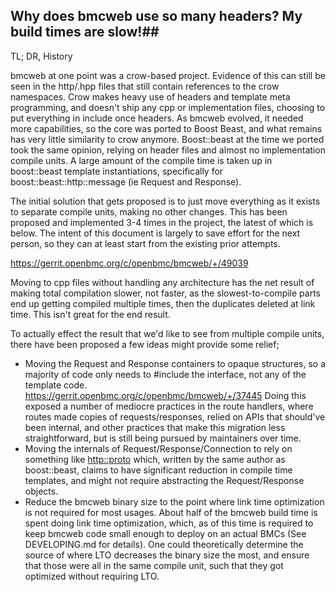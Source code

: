 ## Why does bmcweb use so many headers? My build times are slow!##

TL; DR, History

bmcweb at one point was a crow-based project. Evidence of this can still be seen
in the http/.hpp files that still contain references to the crow namespaces.
Crow makes heavy use of headers and template meta programming, and doesn't ship
any cpp or implementation files, choosing to put everything in include once
headers. As bmcweb evolved, it needed more capabilities, so the core was ported
to Boost Beast, and what remains has very little similarity to crow anymore.
Boost::beast at the time we ported took the same opinion, relying on header
files and almost no implementation compile units. A large amount of the compile
time is taken up in boost::beast template instantiations, specifically for
boost::beast::http::message (ie Request and Response).

The initial solution that gets proposed is to just move everything as it exists
to separate compile units, making no other changes. This has been proposed and
implemented 3-4 times in the project, the latest of which is below. The intent
of this document is largely to save effort for the next person, so they can at
least start from the existing prior attempts.

https://gerrit.openbmc.org/c/openbmc/bmcweb/+/49039

Moving to cpp files without handling any architecture has the net result of
making total compilation slower, not faster, as the slowest-to-compile parts end
up getting compiled multiple times, then the duplicates deleted at link time.
This isn't great for the end result.

To actually effect the result that we'd like to see from multiple compile units,
there have been proposed a few ideas might provide some relief;

- Moving the Request and Response containers to opaque structures, so a majority
  of code only needs to #include the interface, not any of the template code.
  https://gerrit.openbmc.org/c/openbmc/bmcweb/+/37445 Doing this exposed a
  number of mediocre practices in the route handlers, where routes made copies
  of requests/responses, relied on APIs that should've been internal, and other
  practices that make this migration less straightforward, but is still being
  pursued by maintainers over time.
- Moving the internals of Request/Response/Connection to rely on something like
  [http::proto](https://github.com/CPPAlliance/http_proto) which, written by the
  same author as boost::beast, claims to have significant reduction in compile
  time templates, and might not require abstracting the Request/Response
  objects.
- Reduce the bmcweb binary size to the point where link time optimization is not
  required for most usages. About half of the bmcweb build time is spent doing
  link time optimization, which, as of this time is required to keep bmcweb code
  small enough to deploy on an actual BMCs (See DEVELOPING.md for details). One
  could theoretically determine the source of where LTO decreases the binary
  size the most, and ensure that those were all in the same compile unit, such
  that they got optimized without requiring LTO.
